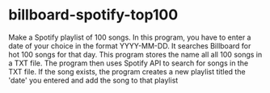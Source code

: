 # billboard-spotify-top100
Make a Spotify playlist of 100 songs.
In this program, you have to enter a date of your choice in the format YYYY-MM-DD. It searches Billboard for hot 100 songs for that day. This program stores the name all all 100 songs in a TXT file. The program then uses Spotify API to search for songs in the TXT file. If the song exists, the program creates a new playlist titled the 'date' you entered and add the song to that playlist
